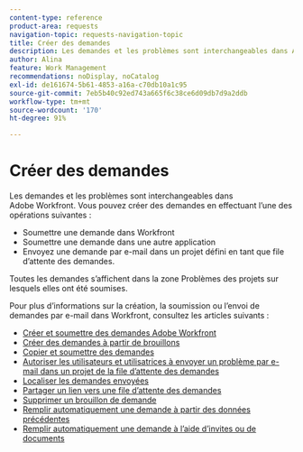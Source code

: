 ```yaml
---
content-type: reference
product-area: requests
navigation-topic: requests-navigation-topic
title: Créer des demandes
description: Les demandes et les problèmes sont interchangeables dans Adobe Workfront. Vous pouvez créer des demandes en envoyant une demande dans Workfront, dans une autre application ou par e-mail dans un projet défini comme une file d’attente des demandes.
author: Alina
feature: Work Management
recommendations: noDisplay, noCatalog
exl-id: de161674-5b61-4853-a16a-c70db10a1c95
source-git-commit: 7eb5b40c92ed743a665f6c38ce6d09db7d9a2ddb
workflow-type: tm+mt
source-wordcount: '170'
ht-degree: 91%

---
```


# Créer des demandes

<!--
{{highlighted-preview}}
-->

Les demandes et les problèmes sont interchangeables dans Adobe Workfront. Vous pouvez créer des demandes en effectuant l’une des opérations suivantes :

* Soumettre une demande dans Workfront
* Soumettre une demande dans une autre application
* Envoyez une demande par e-mail dans un projet défini en tant que file d’attente des demandes.

Toutes les demandes s’affichent dans la zone Problèmes des projets sur lesquels elles ont été soumises.

Pour plus d’informations sur la création, la soumission ou l’envoi de demandes par e-mail dans Workfront, consultez les articles suivants :

* [Créer et soumettre des demandes Adobe Workfront](../../../manage-work/requests/create-requests/create-submit-requests.md)
* [Créer des demandes à partir de brouillons](../../../manage-work/requests/create-requests/create-requests-from-drafts.md)
* [Copier et soumettre des demandes](../../../manage-work/requests/create-requests/copy-and-submit-requests.md)
* [Autoriser les utilisateurs et utilisatrices à envoyer un problème par e-mail dans un projet de la file d’attente des demandes](../../../manage-work/requests/create-requests/enable-email-issues-into-projects.md)
* [Localiser les demandes envoyées](../../../manage-work/requests/create-requests/locate-submitted-requests.md)
* [Partager un lien vers une file d’attente des demandes](../../../manage-work/requests/create-requests/share-link-to-request-queue.md)
* [Supprimer un brouillon de demande](../../../manage-work/requests/create-requests/delete-request-draft.md)
* [Remplir automatiquement une demande à partir des données précédentes](/help/quicksilver/manage-work/requests/create-requests/autofill-suggestions-from-previous.md)
* [Remplir automatiquement une demande à l’aide d’invites ou de documents](/help/quicksilver/manage-work/requests/create-requests/autofill-from-prompt-document.md)
